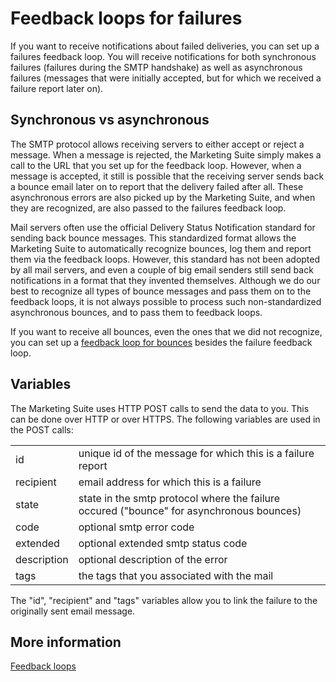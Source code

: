 # Feedback loops for failures

If you want to receive notifications about failed deliveries,
you can set up a failures feedback loop. You will receive notifications
for both synchronous failures (failures during the SMTP handshake)
as well as asynchronous failures (messages that were initially accepted,
but for which we received a failure report later on).

## Synchronous vs asynchronous

The SMTP protocol allows receiving servers to either accept or reject a 
message. When a message is rejected, the Marketing Suite simply makes a call to the 
URL that you set up for the feedback loop. However, when a message is 
accepted, it still is possible that the receiving server sends back a 
bounce email later on to report that the delivery failed after all. These 
asynchronous errors are also picked up by the Marketing Suite, and when they are 
recognized, are also passed to the failures feedback loop.

Mail servers often use the official Delivery Status Notification standard 
for sending back bounce messages. This standardized format allows the Marketing Suite
to automatically recognize bounces, log them and report them via the
feedback loops. However, this standard has not been adopted by all
mail servers, and even a couple of big email senders still send back 
notifications in a format that they invented themselves. Although we do
our best to recognize all types of bounce messages and pass them on to
the feedback loops, it is not always possible to process such non-standardized
asynchronous bounces, and to pass them to feedback loops.

If you want to receive all bounces, even the ones that we did not recognize,
you can set up a [feedback loop for bounces](feedback-bounces) besides
the failure feedback loop.

## Variables

The Marketing Suite uses HTTP POST calls to send the data to you. This can be done
over HTTP or over HTTPS. The following variables are used in the POST
calls:

<table>
    <tr>
        <td>id</td>
        <td>unique id of the message for which this is a failure report</td>
    </tr>
    <tr>
        <td>recipient</td>
        <td>email address for which this is a failure</td>
    </tr>
    <tr>
        <td>state</td>
        <td>state in the smtp protocol where the failure occured ("bounce" for asynchronous bounces)</td>
    </tr>
    <tr>
        <td>code</td>
        <td>optional smtp error code</td>
    </tr>
    <tr>
        <td>extended</td>
        <td>optional extended smtp status code</td>
    </tr>
    <tr>
        <td>description</td>
        <td>optional description of the error</td>
    </tr>
    <tr>
        <td>tags</td>
        <td>the tags that you associated with the mail</td>
    </tr>
</table>

The "id", "recipient" and "tags" variables allow you to link the failure to
the originally sent email message.

## More information
[Feedback loops](./feedback-loops)
